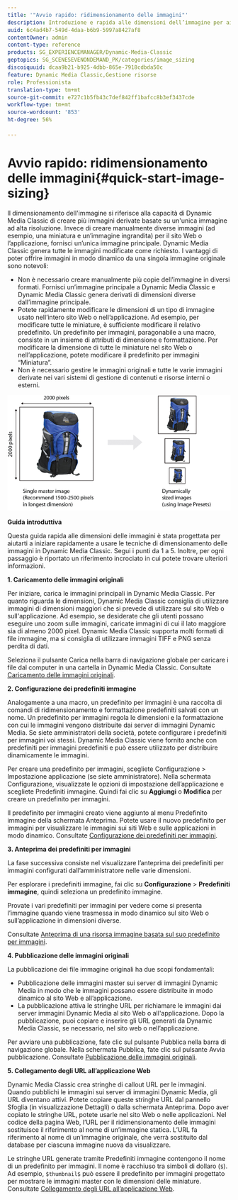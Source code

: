 ```yaml
---
title: '"Avvio rapido: ridimensionamento delle immagini"'
description: Introduzione e rapida alle dimensioni dell’immagine per aiutarti a iniziare rapidamente a usare le tecniche di dimensionamento dell’immagine.
uuid: 6c4ad4b7-549d-4daa-b6b9-5997a8427af8
contentOwner: admin
content-type: reference
products: SG_EXPERIENCEMANAGER/Dynamic-Media-Classic
geptopics: SG_SCENESEVENONDEMAND_PK/categories/image_sizing
discoiquuid: dcaa9b21-b925-4dbb-865e-7918cdbda50c
feature: Dynamic Media Classic,Gestione risorse
role: Professionista
translation-type: tm+mt
source-git-commit: e727c1b5fb43c7def842ff1bafcc8b3ef3437cde
workflow-type: tm+mt
source-wordcount: '853'
ht-degree: 56%

---
```



# Avvio rapido: ridimensionamento delle immagini{#quick-start-image-sizing}

Il dimensionamento dell&#39;immagine si riferisce alla capacità di Dynamic Media Classic di creare più immagini derivate basate su un&#39;unica immagine ad alta risoluzione. Invece di creare manualmente diverse immagini (ad esempio, una miniatura e un’immagine ingrandita) per il sito Web o l’applicazione, fornisci un’unica immagine principale. Dynamic Media Classic genera tutte le immagini modificate come richiesto. I vantaggi di poter offrire immagini in modo dinamico da una singola immagine originale sono notevoli:

* Non è necessario creare manualmente più copie dell’immagine in diversi formati. Fornisci un’immagine principale a Dynamic Media Classic e Dynamic Media Classic genera derivati di dimensioni diverse dall’immagine principale.
* Potete rapidamente modificare le dimensioni di un tipo di immagine usato nell’intero sito Web o nell’applicazione. Ad esempio, per modificare tutte le miniature, è sufficiente modificare il relativo predefinito. Un predefinito per immagini, paragonabile a una macro, consiste in un insieme di attributi di dimensione e formattazione. Per modificare la dimensione di tutte le miniature nel sito Web o nell’applicazione, potete modificare il predefinito per immagini “Miniatura”.
* Non è necessario gestire le immagini originali e tutte le varie immagini derivate nei vari sistemi di gestione di contenuti e risorse interni o esterni.

![È possibile creare più immagini derivate di dimensioni diverse dallo stesso file master ad alta risoluzione.](/help/assets/is_derivative_sizes_popup.png)

**Guida introduttiva**

Questa guida rapida alle dimensioni delle immagini è stata progettata per aiutarti a iniziare rapidamente a usare le tecniche di dimensionamento delle immagini in Dynamic Media Classic. Segui i punti da 1 a 5. Inoltre, per ogni passaggio è riportato un riferimento incrociato in cui potete trovare ulteriori informazioni.

**1. Caricamento delle immagini originali**

Per iniziare, carica le immagini principali in Dynamic Media Classic. Per quanto riguarda le dimensioni, Dynamic Media Classic consiglia di utilizzare immagini di dimensioni maggiori che si prevede di utilizzare sul sito Web o sull&#39;applicazione. Ad esempio, se desiderate che gli utenti possano eseguire uno zoom sulle immagini, caricate immagini di cui il lato maggiore sia di almeno 2000 pixel. Dynamic Media Classic supporta molti formati di file immagine, ma si consiglia di utilizzare immagini TIFF e PNG senza perdita di dati.

Seleziona il pulsante Carica nella barra di navigazione globale per caricare i file dal computer in una cartella in Dynamic Media Classic. Consultate [Caricamento delle immagini originali](uploading-master-images.md#uploading_master_images).

**2. Configurazione dei predefiniti immagine**

Analogamente a una macro, un predefinito per immagini è una raccolta di comandi di ridimensionamento e formattazione predefiniti salvati con un nome. Un predefinito per immagini regola le dimensioni e la formattazione con cui le immagini vengono distribuite dai server di immagini Dynamic Media. Se siete amministratori della società, potete configurare i predefiniti per immagini voi stessi. Dynamic Media Classic viene fornito anche con predefiniti per immagini predefiniti e può essere utilizzato per distribuire dinamicamente le immagini.

Per creare una predefinito per immagini, scegliete Configurazione > Impostazione applicazione (se siete amministratore). Nella schermata Configurazione, visualizzate le opzioni di impostazione dell’applicazione e scegliete Predefiniti immagine. Quindi fai clic su **Aggiungi** o **Modifica** per creare un predefinito per immagini.

Il predefinito per immagini creato viene aggiunto al menu Predefinito immagine della schermata Anteprima. Potete usare il nuovo predefinito per immagini per visualizzare le immagini sui siti Web e sulle applicazioni in modo dinamico. Consultate [Configurazione dei predefiniti per immagini](setting-image-presets.md#setting_up_image_presets).

**3. Anteprima dei predefiniti per immagini**

La fase successiva consiste nel visualizzare l’anteprima dei predefiniti per immagini configurati dall’amministratore nelle varie dimensioni.

Per esplorare i predefiniti immagine, fai clic su **Configurazione** > **Predefiniti immagine**, quindi seleziona un predefinito immagine.

Provate i vari predefiniti per immagini per vedere come si presenta l’immagine quando viene trasmessa in modo dinamico sul sito Web o sull’applicazione in dimensioni diverse. 

Consultate [Anteprima di una risorsa immagine basata sul suo predefinito per immagini](previewing-asset.md#previewing_an_image_asset_based_on_its_image_preset).

**4. Pubblicazione delle immagini originali**

La pubblicazione dei file immagine originali ha due scopi fondamentali:

* Pubblicazione delle immagini master sui server di immagini Dynamic Media in modo che le immagini possano essere distribuite in modo dinamico al sito Web e all’applicazione.
* La pubblicazione attiva le stringhe URL per richiamare le immagini dai server immagini Dynamic Media al sito Web o all&#39;applicazione. Dopo la pubblicazione, puoi copiare e inserire gli URL generati da Dynamic Media Classic, se necessario, nel sito web o nell’applicazione.

Per avviare una pubblicazione, fate clic sul pulsante Pubblica nella barra di navigazione globale. Nella schermata Pubblica, fate clic sul pulsante Avvia pubblicazione. Consultate [Pubblicazione delle immagini originali](publishing-master-images.md#publishing_master_images).

**5. Collegamento degli URL all’applicazione Web**

Dynamic Media Classic crea stringhe di callout URL per le immagini. Quando pubblichi le immagini sui server di immagini Dynamic Media, gli URL diventano attivi. Potete copiare queste stringhe URL dal pannello Sfoglia (in visualizzazione Dettagli) o dalla schermata Anteprima. Dopo aver copiato le stringhe URL, potete usarle nel sito Web o nelle applicazioni. Nel codice della pagina Web, l’URL per il ridimensionamento delle immagini sostituisce il riferimento al nome di un’immagine statica. L’URL fa riferimento al nome di un’immagine originale, che verrà sostituito dal database per ciascuna immagine nuova da visualizzare.

Le stringhe URL generate tramite Predefiniti immagine contengono il nome di un predefinito per immagini. Il nome è racchiuso tra simboli di dollaro (`$`). Ad esempio, `$thumbnail$` può essere il predefinito per immagini progettato per mostrare le immagini master con le dimensioni delle miniature. Consultate [Collegamento degli URL all’applicazione Web](linking-urls-web-application.md#linking_urls_to_your_web_application).
